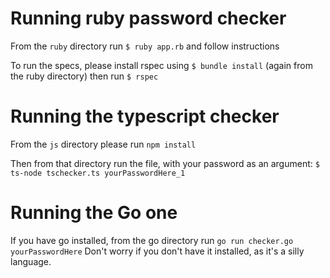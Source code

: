 # Running ruby password checker

From the `ruby` directory run `$ ruby app.rb` and follow instructions

To run the specs, please install rspec using `$ bundle install` (again from the ruby directory)
then run `$ rspec`

# Running the typescript checker

From the `js` directory please run `npm install`

Then from that directory run the file, with your password as an argument:
`$ ts-node tschecker.ts yourPasswordHere_1`

# Running the Go one

If you have go installed, from the go directory run `go run checker.go yourPasswordHere`
Don't worry if you don't have it installed, as it's a silly language.